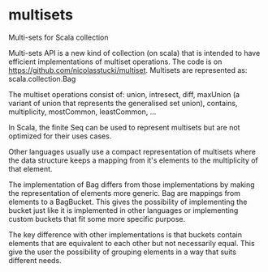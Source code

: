 multisets
=========

Multi-sets for Scala collection

Multi-sets API is a new kind of collection (on scala) that is intended to have efficient implementations of multiset operations. The code is on https://github.com/nicolasstucki/multiset. Multisets are represented as: scala.collection.Bag

The multiset operations consist of: union, intresect, diff, maxUnion (a variant of union that represents the generalised set union), contains, multiplicity, mostCommon, leastCommon, ...

In Scala, the finite Seq can be used to represent multisets but are not optimized for their uses cases.

Other languages usually use a compact representation of multisets where the data structure keeps a mapping from it's elements to the multiplicity of that element.

The implementation of Bag differs from those implementations by making the representation of elements more generic. Bag are mappings from elements to a BagBucket. This gives the possibility of implementing the bucket just like it is implemented in other languages or implementing custom buckets that fit some more specific purpose.

The key difference with other implementations is that buckets contain elements that are equivalent to each other but not necessarily equal. This give the user the possibility of grouping elements in a way that suits different needs.

